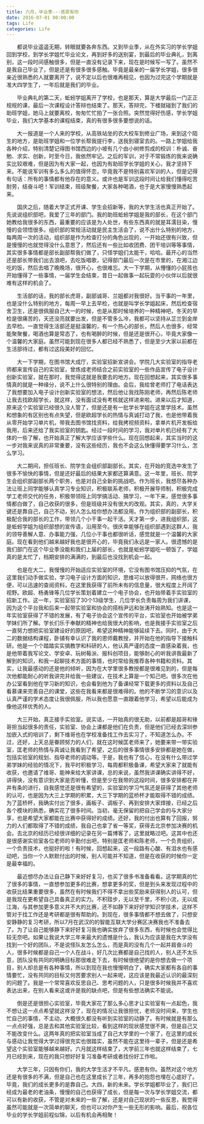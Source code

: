 ```yaml
---
title: 六月，毕业季---感恩有你
date: 2016-07-01 00:00:00
tags: Life
categories: Life
---
```


　　都说毕业遥遥无期，转眼就要各奔东西。又到毕业季，从在外实习的学长学姐回到学校，到学长学姐忙毕业论文，再到好多的送别宴，到最后的毕业典礼，到离别，这一段时间感触很多，但是一直没有记录下来，现在是时候写一写了。虽然不是我自己毕业了，但是还是有很多很多感触。毕竟是最亲的一届学长学姐，很多很亲近很熟悉的人就要离开了，说不定以后也很难再相见，也因为过完这个学期就是准大四学生了，一年后就是我们的毕业。

<!-- more --> 

　　毕业典礼的第二天，蚯蚓学姐离开了学校，也是那天，算是大学最后一门正正规规的课，最后一次课程设计答辩也结束了。那天，答辩完，下楼就碰到了我们的助班学姐，她马上就要离校，匆匆忙忙拍了一张合照。突然觉得好伤感，学长学姐毕业，我们大学基本的课程结束，真的有很多很多要想说的话。

　　大一报道是一个人来的学校，从高铁站坐的农大校车到修业广场，来到这个陌生的地方，是助班学姐和一位学长帮我提行李，送我到寝室去的。一路上学姐给我各种介绍，特别清楚记得图书馆西边的小坡有几个由小树修剪成的校训：朴诚、奋勉、求实、创新，时至今日，我依然牢记。之后的军训，对于不常锻炼的我来说确实比较艰难，但是因为有大家一起，也因为有助班学长学姐的关心，我才坚持下来。不能说军训有多么多么的值得怀恋，毕竟我不是特别喜欢军训的人，但是记得有句话：所有的事情都有他存在的意义。或许也是军训这段时间让给我们懂得吃苦耐劳，结奋斗吧！军训结束，班级聚餐，大家各种喝酒，也于是大家慢慢熟悉起来。

　　国庆之后，随着大学正式开课、学生会招新等，我的大学生活也真正开始了。先说说组织部吧，我爱了三年的部门。我的助班蚯蚓学姐是我的部长，在这个部门她教给我很多的东西，最重要的应该是为人处世，有些东西真的就是耳濡目染，慢慢的会领悟很多。组织部的常规活动就是民主生活会了，说不出什么特别的地方，每两周一次的活动，组织部是作为检查打分的角色出现的，一开始还很有兴致，但是慢慢的也就觉得没什么意思了，然后还有一些比如收团费、团干培训等等事情，其实很多事情都是部长副部帮我们做了，只怪学姐们太能干，哈哈。最开心的当然还是部长带我们出去浪吧，去吃饭唱歌，记得部门最后一次是在市里的，在湘江边吃的饭，然后去唱了晚晚场，很开心，也很难忘。大一下学期，从懵懂的小屁孩也开始懂得了一些事情，一届学生会结束，昔日一起做事一起玩耍的小伙伴以后就很难有这样的机会了。

　　生活部的话，我的部长虎哥，副部诚哥、兰姐都对我很好。当干事的一年里，也是没什么特别的地方，每周一早上去早检，也就是叫学长学姐起床，然后检查宿舍卫生，还是很佩服自己大一的时候，也是从那时候培养的一种精神吧，冬天的早检是很痛苦的，天还没亮就要出发，但是不管多么冷，我都可以坚持从芷兰到金岸去早检。一直觉得生活部还是挺温馨的，有一个热心的部长，然后人也很多，经常能聚聚餐，喝酒也算是常态了，也有喝醉的时候，但是还是很开心，毕竟大家像一个温馨的大家庭。虽然可能到现在很多人都已经不熟悉了，但是至少大家以前都在生活部待过，都有过这段美好的回忆。

　　大一下学期，在图书馆大成厅，实验室招新宣讲会。学院几大实验室的指导老师都来宣传自己的实验室，曾炼成老师结合之前实验室的一些作品宣传了电子设计创新实验室，就在那时，我觉得这就是我要去的地方。现在回想起来，其实很多事情真的就是一种缘分，说不上什么很特别的理由。会后，我给曾老师打了电话表达了我想要加入电子设计创新实验室的想法，然后他让我找陈刚老师，再然后陈老师让我去找欧超学长，就这样，没有面试没有考核就这样进来啦。进来以后才知道，原来这个实验室已经很久没人管了，但是还是有一批学长学姐在这里学技术。虽然和想象的有区别也有点失望，但是欧超学长的热情与真诚打动了我，也是他带着我从零开始学习单片机，带我去图书馆找资料，给我拷视频资料，拿单片机开发板给我用，后来还给了我实验室的钥匙。经过一段时间的学习，我对单片机已经有了大体的一些了解，也开始真正了解大学应该学些什么。现在回想起来，其实当时的这一步对我来说真的非常重要，没有这些经历，我也不会这么快懂得要学习什么，怎么学习。

　　大二期间，担任班长、院学生会组织部副部长。其实，在开始的竞选中发生了很多不愉快的事情，但是还好最后的结果大家都还算满意。这一年里，班长、院学生会组织部副部长两个职务，也是对自己全新的挑战吧。作为班长，我想尽各种办法让班上同学能够认真学习专业知识，积极联系老师，积极开展导师制，积极完成学工老师交代的任务，积极带领班上同学搞活动、搞学习，一年下来，感觉很多事情都白做了，自己收获的很多，但是班级并没有很大的改观。其实，真的，大学关键还是靠自己，自己不动，别人怎么给你想办法都没用。作为组织部的副部长，积极配合我的部长的工作，带领几个小干事一起干活。天才第一步，进我组织部，这是蚯蚓学姐为组织部想的宣传语，沿用至今。很庆幸能够在组织部遇到这群人，我的领导善解人意、办事能力强，几位小干事也都很听话，感觉就是一个温馨的大家庭。现在看到他们越来越好我也是很开心的，毕竟我们永远是一家人。很遗憾的是我们部门在这个毕业季没能和我们上届的部长，也就是蚯蚓学姐吃一顿饭了，学姐真的是太忙了，档期安排的满满的，到最后也没找到机会一起。

　　也是在大二，我慢慢的开始适应实验室的环境，它没有图书馆压抑的气氛，在这里我们动手做实验，学习电子设计方面的知识，思维可以放得很开，网络也很方便，可以迅速的查阅资料，在这里我获得了前所未有的信息量，很大程度上开阔了视野。欧超、杨勇锋等几位学长策划着建立一个电子协会，也开始带着手实验室的招新工作。这一年，实验室招了30个13级学生，几位学长负责每周为我们讲课，因为这个平台我和后来一起带实验室和协会的搭档尹远和张涛开始熟知。也是这一年实验室获得了不错的发展，有了电子协会这个宣传的平台，实验室也开始被学弟学妹们所了解。学长们乐于奉献的精神也给我很大的影响，也是我接手实验室之后一直努力想把实验室建设好的原因吧，希望这种精神能够延续下去。同时，由于大二的数据结构课程，卧铺有幸认识了我的恩师戴教授，并开始在他的指导下接触科研。他是一个个踏踏实实搞教学和科研的人，他认真严谨的态度一直感染着我，也是他带着我写论文、学安卓、玩树莓派、报科创项目，能够耐心的听我讲我最新了解到的知识，和我一起聊技术方面的事情，也时常给我推荐各种书籍和资料。其实，让我最感动的还是他的倾听，因为在大学里很多教授都是很难见到的，但是每次他都能耐心的听我讲完并给我一些建议，在技术上算是一个知己吧。很多次在他办公室看到他在学习新的知识，也会看到他为了备课经常下载更多的资料以及自己看慕课来完善自己的课堂，这些在我看来都是很难得的。他的不断学习的意识以及认真严谨的学术态度让我很佩服，所以我也愿意一直跟着他学习，希望以后能成为像他这样优秀的人。

　　大三开始，真正接手实验室。说实话，一开始真的很无助，以前都是超哥和锋哥担当起很多的责任，实验室、协会上课都是他们在负责，但是他们已经去深圳参加嵌入式的培训了，剩下维哥也在学校准备找工作去实习了，不知道怎么办。不过，还好，上天总是眷顾努力的人们，就在这时候匡老师来了，她要来带一带实验室，匡老师的热情与真诚让我看到了希望，之后的很多事情很多安排都是她在做，包括实验室的规划、指导老师的调动等。于是，我也有了信心，在没有什么带过学弟学妹的经验的情况下，我平时积极学习，每周都积极备课，希望大家来了就能有收获，也邀请了维哥、能神来给大家讲课，总的来说，虽然我讲课确实讲得不好，讲得快，没有意识到大家是否听懂，但是至少在我带的这段时间，很多安排都在井井有条的进行，自我感觉还是很有希望的，实验室的学习气氛还是获得了其他老师的认可，也是因为大三上学期的积累，大三下学期的蓝桥杯才能取得不错的成绩。为了蓝桥杯，我确实付出了很多，画板子、调板子、再到安排大家焊接，已经之后各个模块的熟悉，确实花了很多时间。当初，毫无保留的把自己学会的与大家分享，也是希望大家都能在比赛中获得好的成绩。还好，我的付出也算有了回报，努力的人们都取得了不错的成绩，我自己也拿了省一等奖，获得去北京参加决赛的机会。去北京的经历已经很详细的记录在另一篇博客了，这里就略过吧。这其中也还是很感谢实验室各位老师的辛勤付出吧，特别是匡老师和陈老师，一个负责组织，一个负责技术，也挺好的啦！有时候，回想起来，这一段路有心酸、有泪水也有感动吧，当你一个人默默付出的时候，别人可能并不知道，但是在收获的时候你一定是最幸福的。

　　最近想尽办法让自己静下来好好复习，也买了很多书准备看看。这学期真的忙了很多的事情，一直想参加更多的比赛，想拿更多的奖，但是到头来发现过程中的收获比结果重要很多，虽然在有时候我们不得不拿出些奖励来获得别人的认可，但是我现在更希望自己具备真正的实力。不积跬步，无以至千里，不积小流，无以成江海，与其参加更多意义并不大的比赛，还不如静下来好好学知识学技术，这样不管对于找工作还是考研都是很有帮助的。到现在，很多事情都不想去做了，只想安安静静的复习考研，所以7月在武汉的的智能互联大学分赛区决赛我也不准备去了。为了让自己能够静下来好好复习我也确实放弃了很多东西，有时候也会觉得比较无奈吧。如果让我说大学三年来最大的遗憾是什么，我认为应该是我在大学没有找到一个好的团队，不是说怪队友怎么怎么，而是真的没有几个一起并肩奋斗的人，很多时候都是自己一个人在战斗，好几次比赛都是自己找的人，别人还不太乐意，团队没有共同的明确目标那很难走下去，有时候很绝望的是你想去做一个项目，别人却总是有各种事情，所以到现在我也慢慢明白了，确实大家都有各自的事情要忙，没有共同的目标又何苦要求别人一起来呢，这应该是我最近认识的最深刻的问题了。我是一个常常喜欢反思自己、思考问题的人，只是很多时候我并不喜欢表达出来，在别人看来这或许是我的缺点吧，但是有些想法确实不能说。

　　倒是还是很担心实验室，毕竟大家花了那么多心思才让实验室有一点起色，我不想让这一点点希望就这样没了，现在的情况让我很担忧，老师没时间来，学生也忙自己的事情，不主动，大概很久都没有听到实验室的动静了。有时候就是有那么一点点好强，总是去和其他实验室比较，看到这样的现状感觉很不爽，但是自己又不能改变什么。这两年真的把实验室当成了自己大学里的一个家了，在这里的成长与感动让我觉得大学过得很充实也很踏实，虽然不能在这里待一辈子，但是还是希望这个实验室能够越来越好。六月就这样结束了，大学前三年也就这样结束了，七月已经到来，现在的我只想好好复习准备考研或者找份好工作啦。

　　大学三年，只因有你们，我的大学生活才不平凡，感恩有你。虽然对这个地方还是有很多的不满，但是自己也在这里成长了三年，再多的抱怨也埋在心底好了。毕竟，我们的成长更多的是靠自己。大四，新的未来。学长学姐都毕业了，我们已经成为最老的老油条，慢慢的自己也获得了成长，但是每一次与学长学姐交流，都可以有新的收获，不管是对未来的一些了解，还是对自己现状的一些反思，我觉得虽然可能就是一次简单的聊天，但也可以对你产生一些无形的影响。最后，祝各位毕业的学长学姐前程似锦，以后有机会再相聚！
        